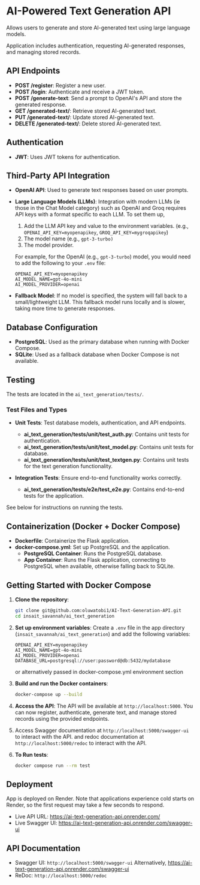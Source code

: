 # AI-Powered Text Generation API

Allows users to generate and store AI-generated text using large language models. 

Application includes authentication, requesting AI-generated responses, and managing stored records.

## API Endpoints

- **POST /register**: Register a new user.
- **POST /login**: Authenticate and receive a JWT token.
- **POST /generate-text**: Send a prompt to OpenAI's API and store the generated response.
- **GET /generated-text/<id>**: Retrieve stored AI-generated text.
- **PUT /generated-text/<id>**: Update stored AI-generated text.
- **DELETE /generated-text/<id>**: Delete stored AI-generated text.

## Authentication
- **JWT**: Uses JWT tokens for authentication.

## Third-Party API Integration
- **OpenAI API**: Used to generate text responses based on user prompts.
- **Large Language Models (LLMs)**: Integration with modern LLMs (ie those in the Chat Model category) such as OpenAI and Groq requires API keys with a format specific to each LLM. 
To set them up, 
    1. Add the LLM API key and value to the environment variables. (e.g., `OPENAI_API_KEY=myopenapikey`, `GROQ_API_KEY=mygroqapikey`)
    2. The model name (e.g., `gpt-3-turbo)`
    3. The model provider.

    For example, for the OpenAI (e.g., `gpt-3-turbo`)  model, you would need to add the following to your `.env` file:
    ```env
    OPENAI_API_KEY=myopenapikey
    AI_MODEL_NAME=gpt-4o-mini
    AI_MODEL_PROVIDER=openai
    ```

- **Fallback Model**: If no model is specified, the system will fall back to a small/lightweight LLM. This fallback model runs locally and is slower, taking more time to generate responses.


## Database Configuration
- **PostgreSQL**: Used as the primary database when running with Docker Compose.
- **SQLite**: Used as a fallback database when Docker Compose is not available.

## Testing
The tests  are located in the `ai_text_generation/tests/`.

### Test Files and Types

- **Unit Tests**: Test database models, authentication, and API endpoints.
    - **ai_text_generation/tests/unit/test_auth.py**: Contains unit tests for authentication.
    - **ai_text_generation/tests/unit/test_model.py**: Contains unit tests for database.
    - **ai_text_generation/tests/unit/test_textgen.py**: Contains unit tests for the text generation functionality.

- **Integration Tests**: Ensure end-to-end functionality works correctly.
    - **ai_text_generation/tests/e2e/test_e2e.py**: Contains end-to-end tests for the application.

See below for instructions on running the tests.


## Containerization (Docker + Docker Compose)

- **Dockerfile**: Containerize the Flask application.
- **docker-compose.yml**: Set up PostgreSQL and the application.
    - **PostgreSQL Container**: Runs the PostgreSQL database.
    - **App Container**: Runs the Flask application, connecting to PostgreSQL when available, otherwise falling back to SQLite.



## Getting Started with Docker Compose

1. **Clone the repository**:
    ```sh
    git clone git@github.com:oluwatobi1/AI-Text-Generation-API.git
    cd insait_savannah/ai_text_generation
    ```

2. **Set up environment variables**:
    Create a `.env` file in the app directory (`insait_savannah/ai_text_generation`) and add the following variables:
    ```env
    OPENAI_API_KEY=myopenapikey
    AI_MODEL_NAME=gpt-4o-mini
    AI_MODEL_PROVIDER=openai
    DATABASE_URL=postgresql://user:password@db:5432/mydatabase
    ```
    or alternatively passed in docker-compose.yml environment section
   
    

3. **Build and run the Docker containers**:
    ```sh
    docker-compose up --build
    ```

4. **Access the API**:
    The API will be available at `http://localhost:5000`. You can now register, authenticate, generate text, and manage stored records using the provided endpoints.
5. Access Swagger documentation at `http://localhost:5000/swagger-ui` to interact with the API.
and redoc documentation at `http://localhost:5000/redoc` to interact with the API.


6. **To Run tests**:
    ```sh
    docker compose run --rm test

    ```

## Deployment
App is deployed on Render. Note that applications experience cold starts on Render, so the first request may take a few seconds to respond.


- Live API URL: https://ai-text-generation-api.onrender.com/
- Live Swagger UI: https://ai-text-generation-api.onrender.com/swagger-ui

## API Documentation
 - Swagger UI: `http://localhost:5000/swagger-ui`
Alternatively, https://ai-text-generation-api.onrender.com/swagger-ui
 - ReDoc: `http://localhost:5000/redoc`